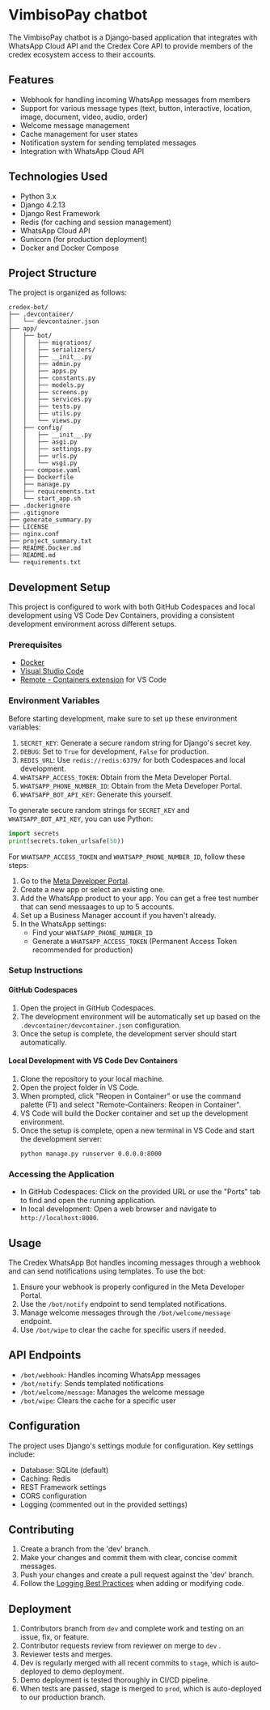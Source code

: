 # VimbisoPay chatbot

The VimbisoPay chatbot is a Django-based application that integrates with WhatsApp Cloud API and the Credex Core API to provide members of the credex ecosystem access to their accounts.

## Features

- Webhook for handling incoming WhatsApp messages from members
- Support for various message types (text, button, interactive, location, image, document, video, audio, order)
- Welcome message management
- Cache management for user states
- Notification system for sending templated messages
- Integration with WhatsApp Cloud API

## Technologies Used

- Python 3.x
- Django 4.2.13
- Django Rest Framework
- Redis (for caching and session management)
- WhatsApp Cloud API
- Gunicorn (for production deployment)
- Docker and Docker Compose

## Project Structure

The project is organized as follows:

```
credex-bot/
├── .devcontainer/
│   └── devcontainer.json
├── app/
│   ├── bot/
│   │   ├── migrations/
│   │   ├── serializers/
│   │   ├── __init__.py
│   │   ├── admin.py
│   │   ├── apps.py
│   │   ├── constants.py
│   │   ├── models.py
│   │   ├── screens.py
│   │   ├── services.py
│   │   ├── tests.py
│   │   ├── utils.py
│   │   └── views.py
│   ├── config/
│   │   ├── __init__.py
│   │   ├── asgi.py
│   │   ├── settings.py
│   │   ├── urls.py
│   │   └── wsgi.py
│   ├── compose.yaml
│   ├── Dockerfile
│   ├── manage.py
│   ├── requirements.txt
│   └── start_app.sh
├── .dockerignore
├── .gitignore
├── generate_summary.py
├── LICENSE
├── nginx.conf
├── project_summary.txt
├── README.Docker.md
├── README.md
└── requirements.txt
```

## Development Setup

This project is configured to work with both GitHub Codespaces and local development using VS Code Dev Containers, providing a consistent development environment across different setups.

### Prerequisites

- [Docker](https://www.docker.com/get-started)
- [Visual Studio Code](https://code.visualstudio.com/)
- [Remote - Containers extension](https://marketplace.visualstudio.com/items?itemName=ms-vscode-remote.remote-containers) for VS Code

### Environment Variables

Before starting development, make sure to set up these environment variables:

1. `SECRET_KEY`: Generate a secure random string for Django's secret key.
2. `DEBUG`: Set to `True` for development, `False` for production.
3. `REDIS_URL`: Use `redis://redis:6379/` for both Codespaces and local development.
4. `WHATSAPP_ACCESS_TOKEN`: Obtain from the Meta Developer Portal.
5. `WHATSAPP_PHONE_NUMBER_ID`: Obtain from the Meta Developer Portal.
6. `WHATSAPP_BOT_API_KEY`: Generate this yourself.

To generate secure random strings for `SECRET_KEY` and `WHATSAPP_BOT_API_KEY`, you can use Python:

```python
import secrets
print(secrets.token_urlsafe(50))
```

For `WHATSAPP_ACCESS_TOKEN` and `WHATSAPP_PHONE_NUMBER_ID`, follow these steps:
1. Go to the [Meta Developer Portal](https://developers.facebook.com/).
2. Create a new app or select an existing one.
3. Add the WhatsApp product to your app. You can get a free test number that can send messaages to up to 5 accounts.
4. Set up a Business Manager account if you haven't already.
5. In the WhatsApp settings:
   - Find your `WHATSAPP_PHONE_NUMBER_ID`
   - Generate a `WHATSAPP_ACCESS_TOKEN` (Permanent Access Token recommended for production)

### Setup Instructions

#### GitHub Codespaces

1. Open the project in GitHub Codespaces.
2. The development environment will be automatically set up based on the `.devcontainer/devcontainer.json` configuration.
3. Once the setup is complete, the development server should start automatically.

#### Local Development with VS Code Dev Containers

1. Clone the repository to your local machine.
2. Open the project folder in VS Code.
3. When prompted, click "Reopen in Container" or use the command palette (F1) and select "Remote-Containers: Reopen in Container".
4. VS Code will build the Docker container and set up the development environment.
5. Once the setup is complete, open a new terminal in VS Code and start the development server:
   ```
   python manage.py runserver 0.0.0.0:8000
   ```

### Accessing the Application

- In GitHub Codespaces: Click on the provided URL or use the "Ports" tab to find and open the running application.
- In local development: Open a web browser and navigate to `http://localhost:8000`.

## Usage

The Credex WhatsApp Bot handles incoming messages through a webhook and can send notifications using templates. To use the bot:

1. Ensure your webhook is properly configured in the Meta Developer Portal.
2. Use the `/bot/notify` endpoint to send templated notifications.
3. Manage welcome messages through the `/bot/welcome/message` endpoint.
4. Use `/bot/wipe` to clear the cache for specific users if needed.

## API Endpoints

- `/bot/webhook`: Handles incoming WhatsApp messages
- `/bot/notify`: Sends templated notifications
- `/bot/welcome/message`: Manages the welcome message
- `/bot/wipe`: Clears the cache for a specific user

## Configuration

The project uses Django's settings module for configuration. Key settings include:

- Database: SQLite (default)
- Caching: Redis
- REST Framework settings
- CORS configuration
- Logging (commented out in the provided settings)

## Contributing

1. Create a branch from the 'dev' branch.
2. Make your changes and commit them with clear, concise commit messages.
3. Push your changes and create a pull request against the 'dev' branch.
4. Follow the [Logging Best Practices](docs/logging_best_practices.md) when adding or modifying code.

## Deployment

1. Contributors branch from `dev` and complete work and testing on an issue, fix, or feature.
2. Contributor requests review from reviewer on merge to `dev` .
3. Reviewer tests and merges.
4. Dev is regularly merged with all recent commits to `stage`, which is auto-deployed to demo deployment.
5. Demo deployment is tested thoroughly in CI/CD pipeline.
6. When tests are passed, stage is merged to `prod`, which is auto-deployed to our production branch.
